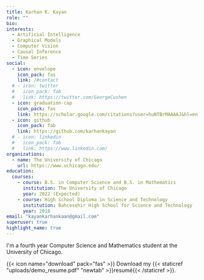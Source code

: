 ```yaml
---
title: Karhan K. Kayan
role: ""
bio: 
interests:
  - Artificial Intelligence
  - Graphical Models
  - Computer Vision
  - Causal Inference
  - Time Series
social:
  - icon: envelope
    icon_pack: fas
    link: /#contact
  # - icon: twitter
  #   icon_pack: fab
  #   link: https://twitter.com/GeorgeCushen
  - icon: graduation-cap
    icon_pack: fas
    link: https://scholar.google.com/citations?user=huNTBrMAAAAJ&hl=en
  - icon: github
    icon_pack: fab
    link: https://github.com/karhankayan
  # - icon: linkedin
  #   icon_pack: fab
  #   link: https://www.linkedin.com/
organizations:
  - name: The University of Chicago
    url: https://www.uchicago.edu/
education:
  courses:
    - course: B.S. in Computer Science and B.S. in Mathematics
      institution: The University of Chicago
      year: 2022 (Expected)
    - course: High School Diploma in Science and Technology
      institution: Bahcesehir High School for Science and Technology
      year: 2018
email: "kayankarhankaan@gmail.com"
superuser: true
highlight_name: true
---
```

I'm a fourth year Computer Science and Mathematics student at the University of Chicago. 

{{< icon name="download" pack="fas" >}} Download my {{< staticref "uploads/demo_resume.pdf" "newtab" >}}resumé{{< /staticref >}}.